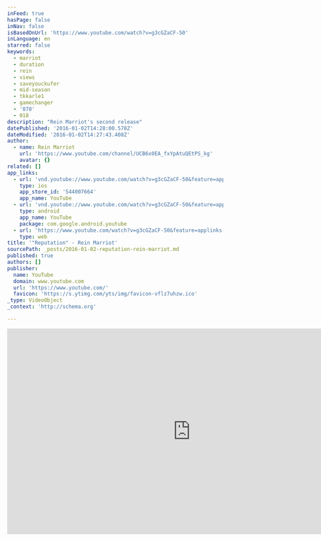 ```yaml
---
inFeed: true
hasPage: false
inNav: false
isBasedOnUrl: 'https://www.youtube.com/watch?v=g3cGZaCF-50'
inLanguage: en
starred: false
keywords:
  - marriot
  - duration
  - rein
  - views
  - saveyouckufer
  - mid-season
  - tkkarle1
  - gamechanger
  - '878'
  - 018
description: "Rein Marriot's second release"
datePublished: '2016-01-02T14:28:00.578Z'
dateModified: '2016-01-02T14:27:43.408Z'
author:
  - name: Rein Marriot
    url: 'https://www.youtube.com/channel/UCB6x0EA_fxYpAtuQEtPS_kg'
    avatar: {}
related: []
app_links:
  - url: 'vnd.youtube://www.youtube.com/watch?v=g3cGZaCF-50&feature=applinks'
    type: ios
    app_store_id: '544007664'
    app_name: YouTube
  - url: 'vnd.youtube://www.youtube.com/watch?v=g3cGZaCF-50&feature=applinks'
    type: android
    app_name: YouTube
    package: com.google.android.youtube
  - url: 'https://www.youtube.com/watch?v=g3cGZaCF-50&feature=applinks'
    type: web
title: '"Reputation" - Rein Marriot'
sourcePath: _posts/2016-01-02-reputation-rein-marriot.md
published: true
authors: []
publisher:
  name: YouTube
  domain: www.youtube.com
  url: 'https://www.youtube.com/'
  favicon: 'https://s.ytimg.com/yts/img/favicon-vflz7uhzw.ico'
_type: VideoObject
_context: 'http://schema.org'

---
```

<iframe src="https://cdn.embedly.com/widgets/media.html?src=https%3A%2F%2Fwww.youtube.com%2Fembed%2Fg3cGZaCF-50%3Ffeature%3Doembed&amp;url=https%3A%2F%2Fwww.youtube.com%2Fwatch%3Fv%3Dg3cGZaCF-50&amp;image=https%3A%2F%2Fi.ytimg.com%2Fvi%2Fg3cGZaCF-50%2Fhqdefault.jpg&amp;key=b7d04c9b404c499eba89ee7072e1c4f7&amp;type=text%2Fhtml&amp;schema=youtube" width="854" height="480" scrolling="no" frameborder="0" allowfullscreen="allowfullscreen" style=""></iframe>